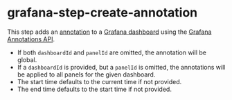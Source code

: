 # grafana-step-create-annotation

This step adds an [annotation](https://grafana.com/docs/grafana/latest/dashboards/annotations/) to a [Grafana dashboard](https://grafana.com/docs/grafana/latest/dashboards/) using the [Grafana Annotations API](https://grafana.com/docs/grafana/latest/http_api/annotations/#create-annotation).

* If both `dashboardId` and `panelId` are omitted, the annotation will be global.
* If a `dashboardId` is provided, but a `panelId` is omitted, the annotations will be applied to all panels for the given dashboard.
* The start time defaults to the current time if not provided.
* The end time defaults to the start time if not provided.

